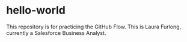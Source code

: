 # hello-world
This repository is for practicing the GitHub Flow.
This is Laura Furlong, currently a Salesforce Business Analyst. 
